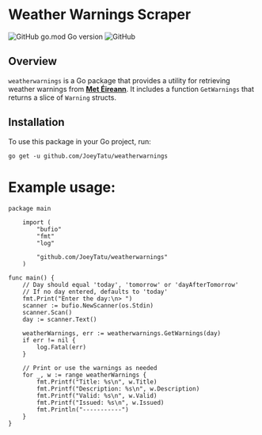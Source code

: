 # Weather Warnings Scraper

![GitHub go.mod Go version](https://img.shields.io/github/go-mod/go-version/JoeyTatu/weatherwarnings)
![GitHub](https://img.shields.io/github/license/JoeyTatu/weatherwarnings)

## Overview

`weatherwarnings` is a Go package that provides a utility for retrieving weather warnings from **[Met Éireann](https://met.ie)**. It includes a function `GetWarnings` that returns a slice of `Warning` structs.

## Installation

To use this package in your Go project, run:

```go get -u github.com/JoeyTatu/weatherwarnings```

# Example usage:
```
package main

	import (
		"bufio"
		"fmt"
		"log"

		"github.com/JoeyTatu/weatherwarnings"
	)

func main() {
	// Day should equal 'today', 'tomorrow' or 'dayAfterTomorrow'
	// If no day entered, defaults to 'today'
	fmt.Print("Enter the day:\n> ")
	scanner := bufio.NewScanner(os.Stdin)
	scanner.Scan()
	day := scanner.Text()
	
	weatherWarnings, err := weatherwarnings.GetWarnings(day)
	if err != nil {
		log.Fatal(err)
	}
	
	// Print or use the warnings as needed
	for _, w := range weatherWarnings {
		fmt.Printf("Title: %s\n", w.Title)
		fmt.Printf("Description: %s\n", w.Description)
		fmt.Printf("Valid: %s\n", w.Valid)
		fmt.Printf("Issued: %s\n", w.Issued)
		fmt.Println("-----------")
	}
}
```
